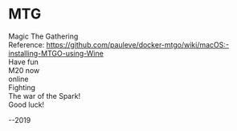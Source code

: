 # MTG
Magic The Gathering  
Reference: https://github.com/pauleve/docker-mtgo/wiki/macOS:-installing-MTGO-using-Wine  
Have fun  
M20 now  
online  
Fighting  
The war of the Spark!  
Good luck!

--2019
